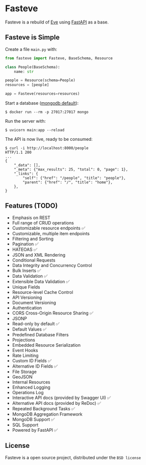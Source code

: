 Fasteve
====

Fasteve is a rebuild of [Eve](https://github.com/pyeve/eve) using [FastAPI](https://github.com/tiangolo/fastapi) as a base.

Fasteve is Simple
-------------

Create a file `main.py` with:
```python
from fasteve import Fasteve, BaseSchema, Resource

class People(BaseSchema):
    name: str

people = Resource(schema=People)
resources = [people]

app = Fasteve(resources=resources)
```

Start a database ([mongodb default](https://hub.docker.com/_/mongo)):
```console
$ docker run --rm -p 27017:27017 mongo
```

Run the server with:
```console
$ uvicorn main:app --reload
```

The API is now live, ready to be consumed:

```console
$ curl -i http://localhost:8000/people
HTTP/1.1 200
...
{
    "_data": [],
    "_meta": {"max_results": 25, "total": 0, "page": 1},
    "_links": {
        "self": {"href": "/people", "title": "people"},
        "parent": {"href": "/", "title": "home"},
    },
}
```

Features (TODO)
---------------
* Emphasis on REST
* Full range of CRUD operations
* Customizable resource endpoints ✅
* Customizable, multiple item endpoints
* Filtering and Sorting
* Pagination ✅
* HATEOAS ✅
* JSON and XML Rendering
* Conditional Requests
* Data Integrity and Concurrency Control
* Bulk Inserts ✅
* Data Validation ✅
* Extensible Data Validation ✅
* Unique Fields
* Resource-level Cache Control
* API Versioning
* Document Versioning
* Authentication
* CORS Cross-Origin Resource Sharing ✅
* JSONP
* Read-only by default ✅
* Default Values ✅
* Predefined Database Filters
* Projections
* Embedded Resource Serialization
* Event Hooks
* Rate Limiting
* Custom ID Fields ✅
* Alternative ID Fields ✅
* File Storage
* GeoJSON
* Internal Resources
* Enhanced Logging
* Operations Log
* Interactive API docs (provided by Swagger UI) ✅
* Alternative API docs (provided by ReDoc) ✅
* Repeated Background Tasks ✅
* MongoDB Aggregation Framework
* MongoDB Support ✅
* SQL Support
* Powered by FastAPI ✅

License
-------
Fasteve is a open source project,
distributed under the `BSD license`
